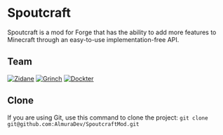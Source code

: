 Spoutcraft
===========
Spoutcraft is a mod for Forge that has the ability to add more features to Minecraft through an easy-to-use implementation-free API.


Team
----
[![Zidane](https://secure.gravatar.com/avatar/3b8d6171c3f15daf35328a4f04c83de9?s=48)](https://github.com/Zidane "Zidane, Lead Developer")
[![Grinch](https://secure.gravatar.com/avatar/19d97d07c8797464aa8b7e2e0481da78?s=48)](https://github.com/Grinch "Grinch, Developer")
[![Dockter](https://secure.gravatar.com/avatar/532e7ce3830bfb47b22c241d45e63cc9?s=48)](https://github.com/mcsnetworks "Dockter, Developer")

Clone
-----
If you are using Git, use this command to clone the project: `git clone git@github.com:AlmuraDev/SpoutcraftMod.git`